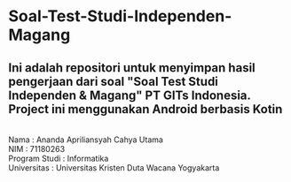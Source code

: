 # Soal-Test-Studi-Independen-Magang
<h2>Ini adalah repositori untuk menyimpan hasil pengerjaan dari soal "Soal Test Studi Independen &amp; Magang" PT GITs Indonesia. Project ini menggunakan Android berbasis Kotin</h2>
<p><br>Nama : Ananda Apriliansyah Cahya Utama
<br>NIM : 71180263
<br>Program Studi : Informatika
<br>Universitas : Universitas Kristen Duta Wacana Yogyakarta</p>
